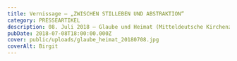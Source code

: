 ```yaml
---
title: Vernissage – „ZWISCHEN STILLEBEN UND ABSTRAKTION“
category: PRESSEARTIKEL
description: 08. Juli 2018 – Glaube und Heimat (Mitteldeutsche Kirchenzeitung)
pubDate: 2018-07-08T18:00:00.000Z
cover: public/uploads/glaube_heimat_20180708.jpg
coverAlt: Birgit
---
```

